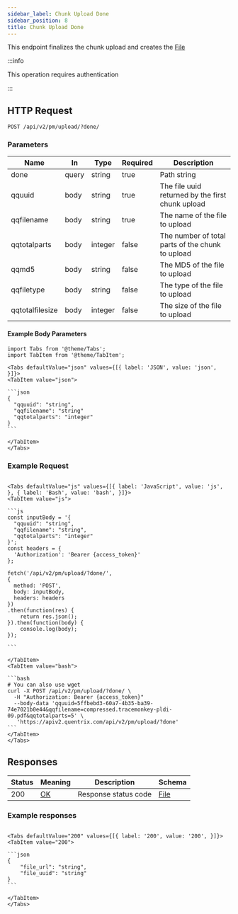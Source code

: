 ```yaml
---
sidebar_label: Chunk Upload Done
sidebar_position: 8
title: Chunk Upload Done
---
```


This endpoint finalizes the chunk upload and creates the [File](/docs/apireference/v2/schemas/file)

:::info

This operation requires authentication

:::

## HTTP Request

`POST /api/v2/pm/upload/?done/`

### Parameters

|Name|In|Type|Required| Description                                      |
|---|---|---|---|--------------------------------------------------|
|done|query|string|true| Path string                                      |
|qquuid|body|string|true| The file uuid returned by the first chunk upload |
|qqfilename|body|string|true| The name of the file to upload                   |
|qqtotalparts|body|integer|false| The number of total parts of the chunk to upload |
|qqmd5|body|string|false| The MD5 of the file to upload                    |
|qqfiletype|body|string|false| The type of the file to upload                   |
|qqtotalfilesize|body|integer|false| The size of the file to upload                   |



#### Example Body Parameters

````mdx-code-block
import Tabs from '@theme/Tabs';
import TabItem from '@theme/TabItem';

<Tabs defaultValue="json" values={[{ label: 'JSON', value: 'json', }]}>
<TabItem value="json">

```json
{
  "qquuid": "string",
  "qqfilename": "string"
  "qqtotalparts": "integer"
}
```

</TabItem>
</Tabs>
````

### Example Request

````mdx-code-block

<Tabs defaultValue="js" values={[{ label: 'JavaScript', value: 'js', }, { label: 'Bash', value: 'bash', }]}>
<TabItem value="js">

```js
const inputBody = '{
  "qquuid": "string",
  "qqfilename": "string",
  "qqtotalparts": "integer"
}';
const headers = {
  'Authorization': 'Bearer {access_token}'
};

fetch('/api/v2/pm/upload/?done/',
{
  method: 'POST',
  body: inputBody,
  headers: headers
})
.then(function(res) {
    return res.json();
}).then(function(body) {
    console.log(body);
});

```

</TabItem>
<TabItem value="bash">

```bash
# You can also use wget
curl -X POST /api/v2/pm/upload/?done/ \
  -H "Authorization: Bearer {access_token}"
  --body-data 'qquuid=5ffbebd3-60a7-4b35-ba39-74e7021b0e44&qqfilename=compressed.tracemonkey-pldi-09.pdf&qqtotalparts=5' \
   'https://apiv2.quentrix.com/api/v2/pm/upload/?done'
```
</TabItem>
</Tabs>
````

## Responses

|Status|Meaning|Description|Schema|
|---|---|---|---|
|200|[OK](https://tools.ietf.org/html/rfc7231#section-6.3.1)|Response status code|[File](/docs/apireference/v2/schemas/file)|

### Example responses


````mdx-code-block

<Tabs defaultValue="200" values={[{ label: '200', value: '200', }]}>
<TabItem value="200">

```json
{
    "file_url": "string",
    "file_uuid": "string"
}
```

</TabItem>
</Tabs>
````




